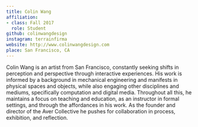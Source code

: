 ```yaml
---
title: Colin Wang
affiliation:
- class: Fall 2017
  role: Student 
github: colinwangdesign
instagram: terrainfirma
website: http://www.colinwangdesign.com
place: San Francisco, CA
---
```

Colin Wang is an artist from San Francisco, constantly seeking shifts in perception and perspective through interactive experiences. His work is informed by a background in mechanical engineering and manifests in physical spaces and objects, while also engaging other disciplines and mediums, specifically computation and digital media. Throughout all this, he maintains a focus on teaching and education, as an instructor in formal settings, and through the affordances in his work. As the founder and director of the Aver Collective he pushes for collaboration in process, exhibition, and reflection.
